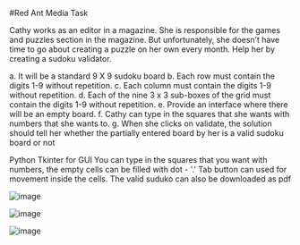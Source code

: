 #Red Ant Media Task

Cathy works as an editor in a magazine. She is responsible for the games and puzzles section in the magazine.
But unfortunately, she doesn’t have time to go about creating a puzzle on her own every month. Help her by creating a sudoku validator. 

a. It will be a standard 9 X 9 sudoku board 
b. Each row must contain the digits 1-9 without repetition. 
c. Each column must contain the digits 1-9 without repetition.
d. Each of the nine 3 x 3 sub-boxes of the grid must contain the digits 1-9 without repetition. 
e. Provide an interface where there will be an empty board. 
f. Cathy can type in the squares that she wants with numbers that she wants to.
g. When she clicks on validate, the solution should tell her whether the partially entered board by her is a valid sudoku board or not

Python Tkinter for GUI You can type in the squares that you want with numbers, the empty cells can be filled with dot - '.' 
Tab button can used for movement inside the cells.
The valid suduko can also be downloaded as pdf 

![image](https://user-images.githubusercontent.com/58509992/116355877-1c280b80-a818-11eb-8130-a91289bf9390.png)

![image](https://user-images.githubusercontent.com/58509992/116355852-129ea380-a818-11eb-89ad-7849a40221d5.png)

![image](https://user-images.githubusercontent.com/58509992/116356027-55f91200-a818-11eb-8030-4a44d71c8498.png)

